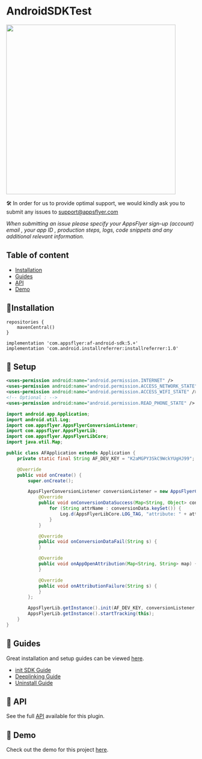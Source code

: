 # AndroidSDKTest

<img src="https://support.appsflyer.com/hc/article_attachments/115011109089/android.png"  width="450">


🛠 In order for us to provide optimal support, we would kindly ask you to submit any issues to support@appsflyer.com

*When submitting an issue please specify your AppsFlyer sign-up (account) email , your app ID , production steps, logs, code snippets and any additional relevant information.*

## Table of content

- [Installation](#installation)
- [Guides](#guides)
- [API](#api) 
- [Demo](#demo)  


## <a id="installation">📲Installation

```
repositories {
    mavenCentral()
}
```

```
implementation 'com.appsflyer:af-android-sdk:5.+'
implementation 'com.android.installreferrer:installreferrer:1.0'
```

## <a id="setup"> 🚀 Setup

```xml
<uses-permission android:name="android.permission.INTERNET" />
<uses-permission android:name="android.permission.ACCESS_NETWORK_STATE" />
<uses-permission android:name="android.permission.ACCESS_WIFI_STATE" />
<!-- Optional : -->
<uses-permission android:name="android.permission.READ_PHONE_STATE" />
```

```java
import android.app.Application;
import android.util.Log;
import com.appsflyer.AppsFlyerConversionListener;
import com.appsflyer.AppsFlyerLib;
import com.appsflyer.AppsFlyerLibCore;
import java.util.Map;

public class AFApplication extends Application {
    private static final String AF_DEV_KEY = "K2aMGPY3SkC9WckYUgHJ99";

    @Override
    public void onCreate() {
        super.onCreate();

        AppsFlyerConversionListener conversionListener = new AppsFlyerConversionListener() {
            @Override
            public void onConversionDataSuccess(Map<String, Object> conversionData) {
                for (String attrName : conversionData.keySet()) {
                    Log.d(AppsFlyerLibCore.LOG_TAG, "attribute: " + attrName + " = " + conversionData.get(attrName));
                }
            }

            @Override
            public void onConversionDataFail(String s) {
            }

            @Override
            public void onAppOpenAttribution(Map<String, String> map) {
            }

            @Override
            public void onAttributionFailure(String s) {
            }
        };

        AppsFlyerLib.getInstance().init(AF_DEV_KEY, conversionListener, getApplicationContext());
        AppsFlyerLib.getInstance().startTracking(this);
    }
}
```


 ## <a id="guides"> 📖 Guides

Great installation and setup guides can be viewed [here](/Docs/Guides.md).
- [init SDK Guide](/Docs/Guides.md#init-sdk)
- [Deeplinking Guide](/Docs/Guides.md#deeplinking)
- [Uninstall Guide](/Docs/Guides.md#track-app-uninstalls)


## <a id="api"> 📑 API
  
See the full [API](/Docs/API.md) available for this plugin.


## <a id="demo"> 📱 Demo
  
  Check out the demo for this project [here](Docs/Guides.md#demo).
